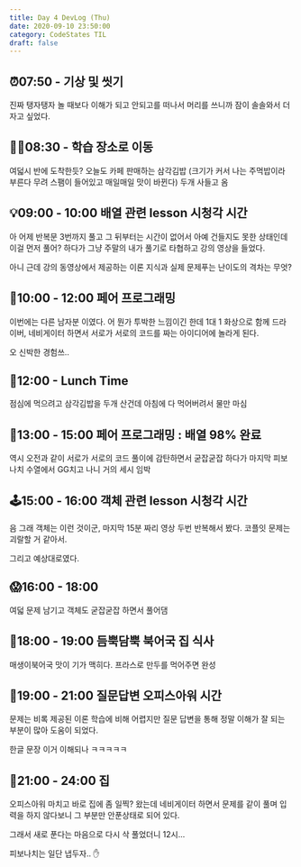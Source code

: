 ```yaml
---
title: Day 4 DevLog (Thu)
date: 2020-09-10 23:50:00
category: CodeStates TIL
draft: false
---
```


## ⏰07:50 - 기상 및 씻기

진짜 탱자탱자 놀 때보다 이해가 되고 안되고를 떠나서 머리를 쓰니까 잠이 솔솔와서 더자고 싶었다.

## 🚶‍♂️08:30 - 학습 장소로 이동

여덟시 반에 도착한듯? 오늘도 카페 판매하는 삼각김밥 (크기가 커서 나는 주먹밥이라 부른다 무려 스팸이 들어있고 매일매일 맛이 바뀐다) 두개 사들고 옴

## 💡09:00 - 10:00 배열 관련 lesson 시청각 시간

아 어제 반복문 3번까지 풀고 그 뒤부터는 시간이 없어서 아예 건들지도 못한 상태인데 이걸 먼저 풀어? 하다가 그냥 주말의 내가 풀기로 타협하고 강의 영상을 들었다.

아니 근데 강의 동영상에서 제공하는 이론 지식과 실제 문제푸는 난이도의 격차는 무엇?

## 🚀10:00 - 12:00 페어 프로그래밍

이번에는 다른 남자분 이였다.
어 뭔가 투박한 느낌이긴 한데 1대 1 화상으로 함께 드라이버, 네비게이터 하면서 서로가 서로의 코드를 짜는 아이디어에 놀라게 된다.

오 신박한 경험쓰..

## 🍱12:00 - Lunch Time

점심에 먹으려고 삼각김밥을 두개 산건데 아침에 다 먹어버려서 물만 마심

## 📝13:00 - 15:00 페어 프로그래밍 : 배열 98% 완료

역시 오전과 같이 서로가 서로의 코드 풀이에 감탄하면서 굳잡굳잡 하다가 마지막 피보나치 수열에서 GG치고 나니 거의 세시 임박

## 🕹15:00 - 16:00 객체 관련 lesson 시청각 시간

음 그래 객체는 이런 것이군, 마지막 15분 짜리 영상 두번 반복해서 봤다.
코플잇 문제는 괴랄할 거 같아서.

그리고 예상대로였다.

## 😱16:00 - 18:00

여덟 문제 남기고 객체도 굳잡굳잡 하면서 풀어댐

## 🎻18:00 - 19:00 듬뿍담뿍 북어국 집 식사

매생이북어국 맛이 기가 맥히다. 프라스로 만두를 먹어주면 완성

## 🐛19:00 - 21:00 질문답변 오피스아워 시간

문제는 비록 제공된 이론 학습에 비해 어렵지만 질문 답변을 통해 정말 이해가 잘 되는 부분이 많아 도움이 되었다.

한글 문장 이거 이해되나 ㅋㅋㅋㅋㅋ

## 🦉21:00 - 24:00 집

오피스아워 마치고 바로 집에 좀 일찍? 왔는데 네비게이터 하면서 문제를 같이 풀며 입력을 하지 않다보니 그 부분만 안푼상태로 되어 있다.

그래서 새로 푼다는 마음으로 다시 삭 풀었더니 12시...

피보나치는 일단 냅두자.. ✋
